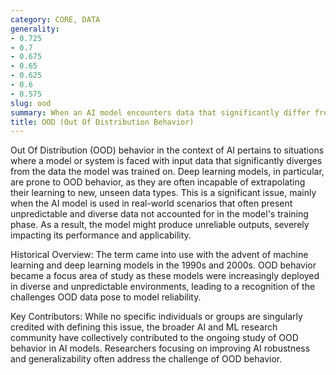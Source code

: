 ```yaml
---
category: CORE, DATA
generality:
- 0.725
- 0.7
- 0.675
- 0.65
- 0.625
- 0.6
- 0.575
slug: ood
summary: When an AI model encounters data that significantly differ from its training data, often leading to unreliable or erroneous predictions.
title: OOD (Out Of Distribution Behavior)
---
```


Out Of Distribution (OOD) behavior in the context of AI pertains to situations where a model or system is faced with input data that significantly diverges from the data the model was trained on. Deep learning models, in particular, are prone to OOD behavior, as they are often incapable of extrapolating their learning to new, unseen data types. This is a significant issue, mainly when the AI model is used in real-world scenarios that often present unpredictable and diverse data not accounted for in the model's training phase. As a result, the model might produce unreliable outputs, severely impacting its performance and applicability.

Historical Overview: The term came into use with the advent of machine learning and deep learning models in the 1990s and 2000s. OOD behavior became a focus area of study as these models were increasingly deployed in diverse and unpredictable environments, leading to a recognition of the challenges OOD data pose to model reliability.

Key Contributors: While no specific individuals or groups are singularly credited with defining this issue, the broader AI and ML research community have collectively contributed to the ongoing study of OOD behavior in AI models. Researchers focusing on improving AI robustness and generalizability often address the challenge of OOD behavior.